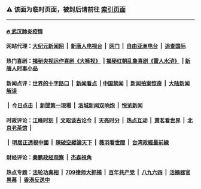 ### ⚠️ 该面为临时页面，被封后请前往 [索引页面](../link4.md)

---

#### [🔥 武汉肺炎疫情](http://165.227.14.50:10000/videos/corona/)

#### 网站代理：[大纪元新闻网](http://165.227.14.50:10080/gb/) &nbsp;|&nbsp; [新唐人电视台](http://165.227.14.50:8808/gb/) &nbsp;|&nbsp; [网门](http://165.227.14.50:11000/) &nbsp;|&nbsp; [自由亚洲电台](http://165.227.14.50:9800/mandarin/) &nbsp;|&nbsp; [追查国际](http://165.227.14.50:10010/)

#### 热门喜剧：[揭秘央视运作喜剧《大裤衩》](http://165.227.14.50:10000/videos/res/big-shorts/) &nbsp;|&nbsp;[揭秘红朝乱象喜剧《雷人水浒》](http://165.227.14.50:10000/videos/res/OutlawsOfMarsh/) &nbsp;|&nbsp;[新唐人时事小品](http://165.227.14.50:10000/videos/res/comedy/)

#### 新闻点评：[世界的十字路口](http://165.227.14.50/tanghao/) &nbsp;|&nbsp; [新闻看点](http://165.227.14.50/news-insight/) &nbsp;|&nbsp;[中国禁闻](http://165.227.14.50/ntdtv-news/) &nbsp;|&nbsp; [新闻拍案惊奇](http://165.227.14.50/dayu/) &nbsp;|&nbsp; [大陆新闻解读](http://165.227.14.50/ntdtv-comedy/)
####   &nbsp;|&nbsp;  [今日点击](http://165.227.14.50/news-click/)  &nbsp;|&nbsp; [新聞第一現場](http://165.227.14.50/primary-scene/) &nbsp;|&nbsp; [洛城新闻双响炮](http://165.227.14.50/la-news/) &nbsp;|&nbsp; [悦览新闻](http://165.227.14.50/dingyue/)

#### 时政评论：[江峰时刻](http://165.227.14.50/today-in-history/) &nbsp;|&nbsp; [文昭谈古论今](http://165.227.14.50/wenzhao/) &nbsp;|&nbsp; [天亮时分](http://165.227.14.50/tianliang/) &nbsp;|&nbsp; [热点互动](http://165.227.14.50/ntdtv-rdhd/) &nbsp;|&nbsp; [萧茗看世界](http://165.227.14.50/simonegao/) &nbsp;|&nbsp; [北京老茶馆](http://165.227.14.50/teahouse/)  &nbsp;|&nbsp;  
####   &nbsp;|&nbsp;  [明居正透視中國](http://165.227.14.50/decoding-china/)  &nbsp;|&nbsp; [陳破空縱論天下](http://165.227.14.50/pokong/)  &nbsp;|&nbsp; [薇羽看世間](http://165.227.14.50/weiyu/)  &nbsp;|&nbsp; [台湾政經最前線](http://165.227.14.50/taiwan/)   

#### 财经评论：[秦鹏政经观察](http://165.227.14.50/qinpeng/) &nbsp;|&nbsp; [杰森視角 ](http://165.227.14.50/jason/)

#### 热点专题：[法轮功真相](http://165.227.14.50:10000/videos/truth.html) &nbsp;|&nbsp; [709律师大抓捕](http://165.227.14.50:10000/videos/709/) &nbsp;|&nbsp; [百年共产党](http://165.227.14.50:10000/videos/ccp.html) &nbsp;|&nbsp; [八九六四](http://165.227.14.50:10000/videos/88/)  &nbsp;|&nbsp; [活摘器官黑幕](http://165.227.14.50:10000/videos/res/Organs/)  &nbsp;|&nbsp; [香港反送中](http://165.227.14.50:10000/videos/res/hk/) 

<img src='http://gfw-breaker.win/link4.md' width='0px' height='0px'/>

